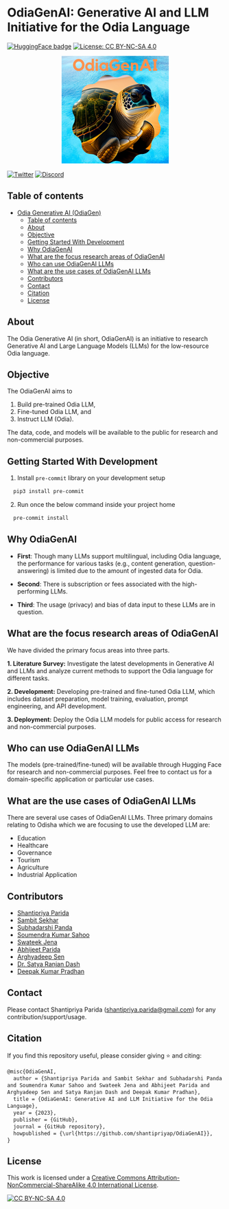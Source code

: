 # OdiaGenAI: Generative AI and LLM Initiative for the Odia Language

[![HuggingFace badge](https://img.shields.io/badge/%F0%9F%A4%97HuggingFace-Join-yellow)](https://huggingface.co/OdiaGenAI)
[![License: CC BY-NC-SA 4.0](https://img.shields.io/badge/License-CC_BY--NC--SA_4.0-lightgrey.svg)](https://creativecommons.org/licenses/by-nc-sa/4.0/)

<p align="center">
  <img src="odiagen_new_logo.png" width="250" height="250">
</p>

[![Twitter](https://img.shields.io/badge/Twitter-1DA1F2?style=for-the-badge&logo=twitter&logoColor=white)](https://twitter.com/OdiaGenAI)
[![Discord](https://img.shields.io/badge/Discord-5865F2?style=for-the-badge&logo=discord&logoColor=white)](https://discord.gg/bqrzkYAd)

## Table of contents

- [Odia Generative AI (OdiaGen)](#odia-generative-ai-odiagen)
  - [Table of contents](#table-of-contents)
  - [About](#about)
  - [Objective](#objective)
  - [Getting Started With Development](#getting-started-with-development)
  - [Why OdiaGenAI](#why-odiagenai)
  - [What are the focus research areas of OdiaGenAI](#what-are-the-focus-research-areas-of-odiagenai)
  - [Who can use OdiaGenAI LLMs](#who-can-use-odiagenai-llms)
  - [What are the use cases of OdiaGenAI LLMs](#what-are-the-use-cases-of-odiagenai-llms)
  - [Contributors](#contributors)
  - [Contact](#contact)
  - [Citation](#citation)
  - [License](#license)

## About

The Odia Generative AI (in short, OdiaGenAI) is an initiative to research Generative AI and Large Language Models (LLMs) for the low-resource Odia language.

## Objective

The OdiaGenAI aims to

1. Build pre-trained Odia LLM,
2. Fine-tuned Odia LLM, and
3. Instruct LLM (Odia).

The data, code, and models will be available to the public for research and non-commercial purposes.

## Getting Started With Development

1. Install `pre-commit` library on your development setup

```bash
  pip3 install pre-commit
```

2. Run once the below command inside your project home

```bash
  pre-commit install
```

## Why OdiaGenAI

- **First**: Though many LLMs support multilingual, including Odia language, the performance for various tasks (e.g., content generation, question-answering) is limited due to the amount of ingested data for Odia.
- **Second**: There is subscription or fees associated with the high-performing LLMs.

- **Third**: The usage (privacy) and bias of data input to these LLMs are in question.

## What are the focus research areas of OdiaGenAI

We have divided the primary focus areas into three parts.

**1. Literature Survey:** Investigate the latest developments in Generative AI and LLMs and analyze current methods to support the Odia language for different tasks.

**2. Development:** Developing pre-trained and fine-tuned Odia LLM, which includes dataset preparation, model training, evaluation, prompt engineering, and API development.

**3. Deployment:** Deploy the Odia LLM models for public access for research and non-commercial purposes.

## Who can use OdiaGenAI LLMs

The models (pre-trained/fine-tuned) will be available through Hugging Face for research and non-commercial purposes. Feel free to contact us for a domain-specific application or particular use cases.

## What are the use cases of OdiaGenAI LLMs

There are several use cases of OdiaGenAI LLMs. Three primary domains relating to Odisha which we are focusing to use the developed LLM are:

- Education
- Healthcare
- Governance
- Tourism
- Agriculture
- Industrial Application

## Contributors

- [Shantipriya Parida](https://www.linkedin.com/in/shantipriya-parida-9781a9127/)
- [Sambit Sekhar](https://www.linkedin.com/in/sambit-sekhar-ai/)
- [Subhadarshi Panda](https://www.linkedin.com/in/subhadarshi-panda-1ba5091a/)
- [Soumendra Kumar Sahoo](https://www.linkedin.com/in/soumendrak/)
- [Swateek Jena](https://www.linkedin.com/in/swateek/)
- [Abhijeet Parida](https://www.linkedin.com/in/a-parida/)
- [Arghyadeep Sen](https://www.linkedin.com/in/arghyadeep-sen-kiit/)
- [Dr. Satya Ranjan Dash](https://ksca.kiit.ac.in/profiles/satya-ranjan-dash/)
- [Deepak Kumar Pradhan](https://www.linkedin.com/in/dkpradhan/)

## Contact

Please contact Shantipriya Parida (shantipriya.parida@gmail.com) for any contribution/support/usage.

## Citation
If you find this repository useful, please consider giving ⭐ and citing:
```
@misc{OdiaGenAI,
  author = {Shantipriya Parida and Sambit Sekhar and Subhadarshi Panda and Soumendra Kumar Sahoo and Swateek Jena and Abhijeet Parida and Arghyadeep Sen and Satya Ranjan Dash and Deepak Kumar Pradhan},
  title = {OdiaGenAI: Generative AI and LLM Initiative for the Odia Language},
  year = {2023},
  publisher = {GitHub},
  journal = {GitHub repository},
  howpublished = {\url{https://github.com/shantipriyap/OdiaGenAI}},
}
```

## License

This work is licensed under a
[Creative Commons Attribution-NonCommercial-ShareAlike 4.0 International License][cc-by-nc-sa].

[![CC BY-NC-SA 4.0][cc-by-nc-sa-image]][cc-by-nc-sa]

[cc-by-nc-sa]: http://creativecommons.org/licenses/by-nc-sa/4.0/
[cc-by-nc-sa-image]: https://licensebuttons.net/l/by-nc-sa/4.0/88x31.png
[cc-by-nc-sa-shield]: https://img.shields.io/badge/License-CC%20BY--NC--SA%204.0-lightgrey.svg


